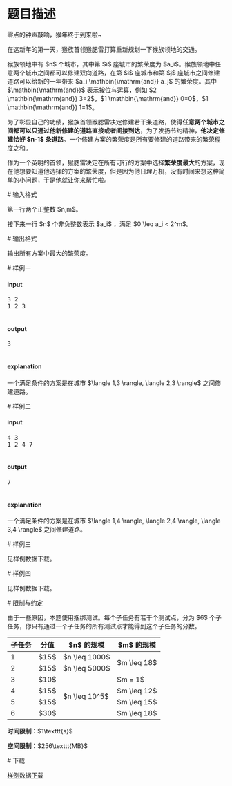 # 题目描述

<p>零点的钟声敲响，猴年终于到来啦~</p>
<p>在这新年的第一天，猴族首领猴腮雷打算重新规划一下猴族领地的交通。</p>
<p>猴族领地中有 $n$ 个城市，其中第 $i$ 座城市的繁荣度为 $a_i$。猴族领地中任意两个城市之间都可以修建双向道路，在第 $i$ 座城市和第 $j$ 座城市之间修建道路可以给新的一年带来 $a_i \mathbin{\mathrm{and}} a_j$ 的繁荣度。其中 $\mathbin{\mathrm{and}}$ 表示按位与运算，例如 $2 \mathbin{\mathrm{and}} 3=2$，$1 \mathbin{\mathrm{and}} 0=0$，$1 \mathbin{\mathrm{and}} 1=1$。</p>
<p>为了彰显自己的功绩，猴族首领猴腮雷决定修建若干条道路，使得<strong>任意两个城市之间都可以只通过他新修建的道路直接或者间接到达</strong>，为了发扬节约精神，<strong>他决定修建恰好 $n-1$ 条道路</strong>。一个修建方案的繁荣度是所有要修建的道路带来的繁荣程度之和。</p>
<p>作为一个英明的首领，猴腮雷决定在所有可行的方案中选择<strong>繁荣度最大</strong>的方案，现在他想要知道他选择的方案的繁荣度，但是因为他日理万机，没有时间来想这种简单的小问题，于是他就让你来帮忙啦。</p>
# 输入格式


<p>第一行两个正整数 $n,m$。</p>
<p>接下来一行 $n$ 个非负整数表示 $a_i$ ，满足 $0 \leq a_i &lt; 2^m$。</p>
# 输出格式


<p>输出所有方案中最大的繁荣度。</p>
# 样例一


<h4>input</h4>
<pre>3 2
1 2 3

</pre>

<h4>output</h4>
<pre>3

</pre>

<h4>explanation</h4>
<p>一个满足条件的方案是在城市 $\langle 1,3 \rangle, \langle 2,3 \rangle$ 之间修建道路。</p>
# 样例二


<h4>input</h4>
<pre>4 3
1 2 4 7

</pre>

<h4>output</h4>
<pre>7

</pre>

<h4>explanation</h4>
<p>一个满足条件的方案是在城市 $\langle 1,4 \rangle, \langle 2,4 \rangle, \langle 3,4 \rangle$ 之间修建道路。</p>
# 样例三


<p>见样例数据下载。</p>
# 样例四


<p>见样例数据下载。</p>
# 限制与约定


<p>由于一些原因，本题使用捆绑测试。每个子任务有若干个测试点，分为 $6$ 个子任务，你只有通过一个子任务的所有测试点才能得到这个子任务的分数。</p>
<div class="table-responsive">
<table class="table table-bordered table-text-center table-vertical-middle"><thead><tr><th>子任务</th>
<th>分值</th>
<th>$n$ 的规模</th>
<th>$m$ 的规模</th>
</tr></thead><tbody><tr><td>1</td><td>$15$</td><td>$n \leq 1000$</td><td rowspan="2">$m \leq 18$</td></tr><tr><td>2</td><td>$15$</td><td>$n \leq 5000$</td></tr><tr><td>3</td><td>$10$</td><td rowspan="4">$n \leq 10^5$</td><td>$m = 1$</td></tr><tr><td>4</td><td>$15$</td><td>$m \leq 12$</td></tr><tr><td>5</td><td>$15$</td><td>$m \leq 15$</td></tr><tr><td>6</td><td>$30$</td><td>$m \leq 18$</td></tr></tbody></table></div>

<p><strong>时间限制：</strong>$1\texttt{s}$</p>
<p><strong>空间限制：</strong>$256\texttt{MB}$</p>
# 下载


<p><a href="/download.php?type=problem&amp;id=176">样例数据下载</a></p>
